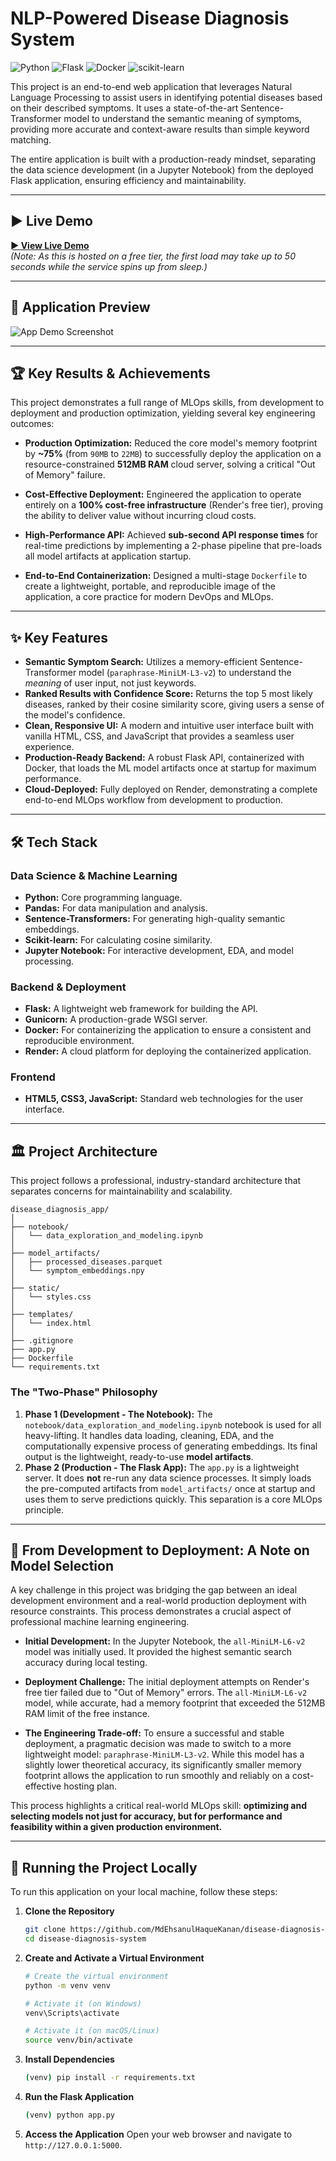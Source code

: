 # NLP-Powered Disease Diagnosis System

![Python](https://img.shields.io/badge/Python-3.11+-blue?style=for-the-badge&logo=python)
![Flask](https://img.shields.io/badge/Flask-3.0+-black?style=for-the-badge&logo=flask)
![Docker](https://img.shields.io/badge/Docker-20.10+-blue?style=for-the-badge&logo=docker)
![scikit-learn](https://img.shields.io/badge/scikit--learn-%23F7931E.svg?style=for-the-badge&logo=scikit-learn&logoColor=white)


This project is an end-to-end web application that leverages Natural Language Processing to assist users in identifying potential diseases based on their described symptoms. It uses a state-of-the-art Sentence-Transformer model to understand the semantic meaning of symptoms, providing more accurate and context-aware results than simple keyword matching.

The entire application is built with a production-ready mindset, separating the data science development (in a Jupyter Notebook) from the deployed Flask application, ensuring efficiency and maintainability.

---

## ► Live Demo

**[► View Live Demo](https://disease-diagnosis-system.onrender.com)**  
*(Note: As this is hosted on a free tier, the first load may take up to 50 seconds while the service spins up from sleep.)*

---

## 📸 Application Preview

![App Demo Screenshot](./app_ss_1.png)

---

## 🏆 Key Results & Achievements

This project demonstrates a full range of MLOps skills, from development to deployment and production optimization, yielding several key engineering outcomes:

*   **Production Optimization:** Reduced the core model's memory footprint by **~75%** (from `90MB` to `22MB`) to successfully deploy the application on a resource-constrained **512MB RAM** cloud server, solving a critical "Out of Memory" failure.

*   **Cost-Effective Deployment:** Engineered the application to operate entirely on a **100% cost-free infrastructure** (Render's free tier), proving the ability to deliver value without incurring cloud costs.

*   **High-Performance API:** Achieved **sub-second API response times** for real-time predictions by implementing a 2-phase pipeline that pre-loads all model artifacts at application startup.

*   **End-to-End Containerization:** Designed a multi-stage `Dockerfile` to create a lightweight, portable, and reproducible image of the application, a core practice for modern DevOps and MLOps.

---

## ✨ Key Features

*   **Semantic Symptom Search:** Utilizes a memory-efficient Sentence-Transformer model (`paraphrase-MiniLM-L3-v2`) to understand the *meaning* of user input, not just keywords.
*   **Ranked Results with Confidence Score:** Returns the top 5 most likely diseases, ranked by their cosine similarity score, giving users a sense of the model's confidence.
*   **Clean, Responsive UI:** A modern and intuitive user interface built with vanilla HTML, CSS, and JavaScript that provides a seamless user experience.
*   **Production-Ready Backend:** A robust Flask API, containerized with Docker, that loads the ML model artifacts once at startup for maximum performance.
*   **Cloud-Deployed:** Fully deployed on Render, demonstrating a complete end-to-end MLOps workflow from development to production.

---

## 🛠️ Tech Stack

### **Data Science & Machine Learning**
*   **Python:** Core programming language.
*   **Pandas:** For data manipulation and analysis.
*   **Sentence-Transformers:** For generating high-quality semantic embeddings.
*   **Scikit-learn:** For calculating cosine similarity.
*   **Jupyter Notebook:** For interactive development, EDA, and model processing.

### **Backend & Deployment**
*   **Flask:** A lightweight web framework for building the API.
*   **Gunicorn:** A production-grade WSGI server.
*   **Docker:** For containerizing the application to ensure a consistent and reproducible environment.
*   **Render:** A cloud platform for deploying the containerized application.

### **Frontend**
*   **HTML5, CSS3, JavaScript:** Standard web technologies for the user interface.

---

## 🏛️ Project Architecture

This project follows a professional, industry-standard architecture that separates concerns for maintainability and scalability.

```
disease_diagnosis_app/
│
├── notebook/
│   └── data_exploration_and_modeling.ipynb
│
├── model_artifacts/
│   ├── processed_diseases.parquet
│   └── symptom_embeddings.npy
│
├── static/
│   └── styles.css
│
├── templates/
│   └── index.html
│
├── .gitignore
├── app.py
├── Dockerfile
└── requirements.txt
```

### **The "Two-Phase" Philosophy**
1.  **Phase 1 (Development - The Notebook):** The `notebook/data_exploration_and_modeling.ipynb` notebook is used for all heavy-lifting. It handles data loading, cleaning, EDA, and the computationally expensive process of generating embeddings. Its final output is the lightweight, ready-to-use **model artifacts**.
2.  **Phase 2 (Production - The Flask App):** The `app.py` is a lightweight server. It does **not** re-run any data science processes. It simply loads the pre-computed artifacts from `model_artifacts/` once at startup and uses them to serve predictions quickly. This separation is a core MLOps principle.

---

## 🧠 From Development to Deployment: A Note on Model Selection

A key challenge in this project was bridging the gap between an ideal development environment and a real-world production deployment with resource constraints. This process demonstrates a crucial aspect of professional machine learning engineering.

*   **Initial Development:** In the Jupyter Notebook, the `all-MiniLM-L6-v2` model was initially used. It provided the highest semantic search accuracy during local testing.

*   **Deployment Challenge:** The initial deployment attempts on Render's free tier failed due to "Out of Memory" errors. The `all-MiniLM-L6-v2` model, while accurate, had a memory footprint that exceeded the 512MB RAM limit of the free instance.

*   **The Engineering Trade-off:** To ensure a successful and stable deployment, a pragmatic decision was made to switch to a more lightweight model: `paraphrase-MiniLM-L3-v2`. While this model has a slightly lower theoretical accuracy, its significantly smaller memory footprint allows the application to run smoothly and reliably on a cost-effective hosting plan.

This process highlights a critical real-world MLOps skill: **optimizing and selecting models not just for accuracy, but for performance and feasibility within a given production environment.**

---

## 🚀 Running the Project Locally

To run this application on your local machine, follow these steps:

1.  **Clone the Repository**
    ```bash
    git clone https://github.com/MdEhsanulHaqueKanan/disease-diagnosis-system.git
    cd disease-diagnosis-system
    ```

2.  **Create and Activate a Virtual Environment**
    ```bash
    # Create the virtual environment
    python -m venv venv

    # Activate it (on Windows)
    venv\Scripts\activate

    # Activate it (on macOS/Linux)
    source venv/bin/activate
    ```

3.  **Install Dependencies**
    ```bash
    (venv) pip install -r requirements.txt
    ```

4.  **Run the Flask Application**
    ```bash
    (venv) python app.py
    ```

5.  **Access the Application**
    Open your web browser and navigate to `http://127.0.0.1:5000`.

